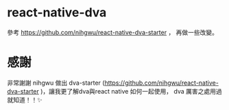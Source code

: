 # react-native-dva

參考 https://github.com/nihgwu/react-native-dva-starter ， 再做一些改變。

# 感謝

非常謝謝 nihgwu 做出 dva-starter (https://github.com/nihgwu/react-native-dva-starter )，讓我更了解dva與react native 如何一起使用， dva 厲害之處用過就知道！！✨
